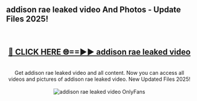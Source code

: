 <h2>addison rae leaked video And Photos - Update Files 2025!</h2>
<br>
<div align="center">
<h2><a href="https://linkcuts.com/hfmhzwbr" rel="nofollow">🔴 CLICK HERE 🌐==►► addison rae leaked video</a></h2>
<br>
Get addison rae leaked video and all content. Now you can access all videos and pictures of addison rae leaked video. New Updated Files 2025!
<br>
<br>
<a href="https://linkcuts.com/hfmhzwbr" rel="nofollow" data-target="animated-image.originalLink"><img src="https://i.ibb.co.com/WyWwxjT/player-gif2.gif" alt="addison rae leaked video OnlyFans" style="max-width: 100%; display: inline-block;" data-target="animated-image.originalImage"></a>
</div>
<br>